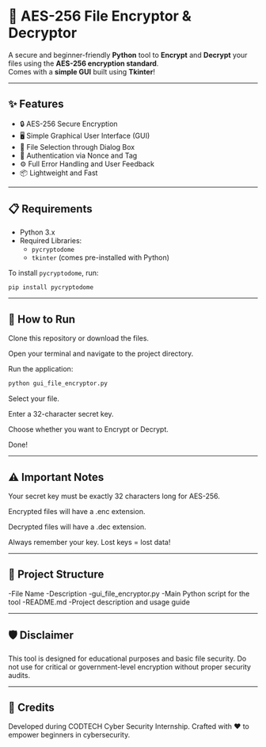 # 🔐 AES-256 File Encryptor & Decryptor

A secure and beginner-friendly **Python** tool to **Encrypt** and **Decrypt** your files using the **AES-256 encryption standard**.  
Comes with a **simple GUI** built using **Tkinter**!

---

## ✨ Features

- 🔒 AES-256 Secure Encryption
- 🖥️ Simple Graphical User Interface (GUI)
- 📂 File Selection through Dialog Box
- 🔑 Authentication via Nonce and Tag
- ⚙️ Full Error Handling and User Feedback
- 📦 Lightweight and Fast

---

## 📋 Requirements

- Python 3.x
- Required Libraries:
  - `pycryptodome`
  - `tkinter` (comes pre-installed with Python)

To install `pycryptodome`, run:
```bash
pip install pycryptodome
```
---

## 🚀 How to Run
Clone this repository or download the files.

Open your terminal and navigate to the project directory.

Run the application:
```bash
python gui_file_encryptor.py
```
Select your file.

Enter a 32-character secret key.

Choose whether you want to Encrypt or Decrypt.

Done!

---
## ⚠️ Important Notes
Your secret key must be exactly 32 characters long for AES-256.

Encrypted files will have a .enc extension.

Decrypted files will have a .dec extension.

Always remember your key. Lost keys = lost data!

---

## 📂 Project Structure

-File Name	             -Description
-gui_file_encryptor.py	 -Main Python script for the tool
-README.md	             -Project description and usage guide

---

## 🛡️ Disclaimer
This tool is designed for educational purposes and basic file security.
Do not use for critical or government-level encryption without proper security audits.

---

## 🤝 Credits
Developed during CODTECH Cyber Security Internship.
Crafted with ❤️ to empower beginners in cybersecurity.
